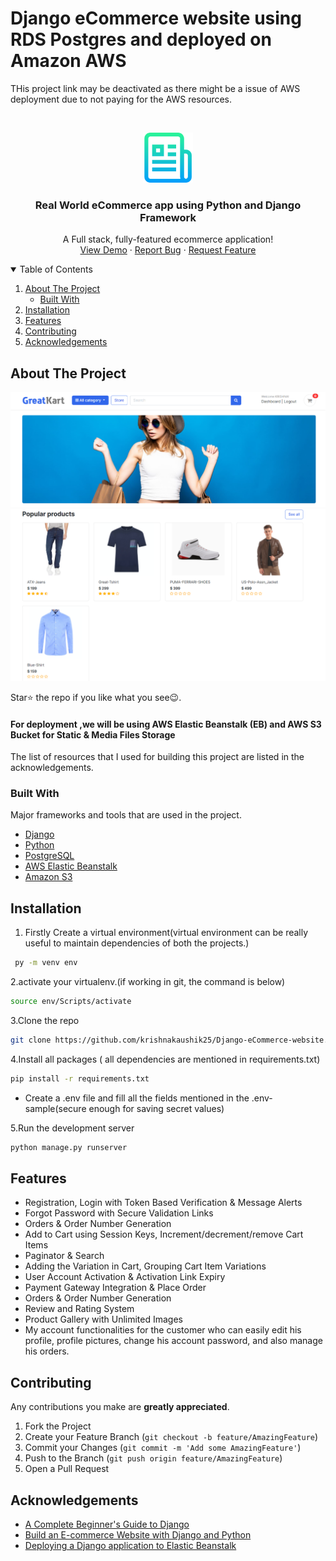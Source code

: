 # Django eCommerce website using RDS Postgres and deployed on Amazon AWS

THis project link may be deactivated as there might be a issue of AWS deployment due to not paying for the AWS resources.

<!-- PROJECT LOGO -->
<br />
<p align="center">
  <a href="https://github.com/krishnakaushik25/Django-eCommerce-website">
    <img src="img/logo_pro.png" alt="Logo" width="80" height="80">
  </a>

  <h3 align="center">Real World eCommerce app using Python and Django Framework</h3>

  <p align="center">
    A Full stack, fully-featured ecommerce application!
    <br />
    <a href="http://simplekart-env.eba-eweha2je.eu-west-2.elasticbeanstalk.com/">View Demo</a>
    ·
    <a href="https://github.com/krishnakaushik25/Django-eCommerce-website/issues">Report Bug</a>
    ·
    <a href="https://github.com/krishnakaushik25/Django-eCommerce-website/issues">Request Feature</a>
  </p>
</p>



<!-- TABLE OF CONTENTS -->
<details open="open">
  <summary>Table of Contents</summary>
  <ol>
    <li>
      <a href="#about-the-project">About The Project</a>
      <ul>
        <li><a href="#built-with">Built With</a></li>
      </ul>
    </li>
    <li><a href="#installation">Installation</a></li>
    <li><a href="#Features">Features</a></li>
    <li><a href="#contributing">Contributing</a></li>
    <li><a href="#acknowledgements">Acknowledgements</a></li>
  </ol>
</details>



<!-- ABOUT THE PROJECT -->
## About The Project

[![Product Name Screen Shot][product-screenshot1]](https://www.linkpicture.com/q/homepage.png)
[![Product Name Screen Shot][product-screenshot2]](https://www.linkpicture.com/q/homepage.png)

Star⭐ the repo if you like what you see😉.



#### For deployment ,we will be using AWS Elastic Beanstalk (EB) and AWS S3 Bucket for Static & Media Files Storage

The list of resources that I used for building this project are listed in the acknowledgements.

### Built With

Major frameworks and tools that are used in the project.
* [Django](https://developer.mozilla.org/en-US/docs/Learn/Server-side/Django)
* [Python](https://www.python.org/)
* [PostgreSQL](https://aws.amazon.com/rds/postgresql/)
* [AWS Elastic Beanstalk](https://aws.amazon.com/elasticbeanstalk/)
* [Amazon S3](https://aws.amazon.com/s3/)



## Installation


1. Firstly Create a virtual environment(virtual environment can be really useful to maintain dependencies of both the projects.)
 ```sh
  py -m venv env
   ```
2.activate your virtualenv.(if working in git, the command is below)
 ```sh
 source env/Scripts/activate
   ```
3.Clone the repo
   ```sh
   git clone https://github.com/krishnakaushik25/Django-eCommerce-website.git
   ```
4.Install all packages ( all dependencies are mentioned in requirements.txt)
   ```sh
 pip install -r requirements.txt
   ```
   - Create a .env file and fill all the fields mentioned in the .env-sample(secure enough for saving secret values)



5.Run the development server
   ```sh
  python manage.py runserver
   ```

<!-- USAGE EXAMPLES -->
## Features

- Registration, Login with Token Based Verification & Message Alerts
- Forgot Password with Secure Validation Links
- Orders & Order Number Generation
- Add to Cart using Session Keys, Increment/decrement/remove Cart Items
- Paginator & Search
- Adding the Variation in Cart, Grouping Cart Item Variations
- User Account Activation & Activation Link Expiry
- Payment Gateway Integration & Place Order
- Orders & Order Number Generation
- Review and Rating System
- Product Gallery with Unlimited Images
- My account functionalities for the customer who can easily edit his profile, profile pictures, change his account password, and also manage his orders.



<!-- CONTRIBUTING -->
## Contributing
Any contributions you make are **greatly appreciated**.

1. Fork the Project
2. Create your Feature Branch (`git checkout -b feature/AmazingFeature`)
3. Commit your Changes (`git commit -m 'Add some AmazingFeature'`)
4. Push to the Branch (`git push origin feature/AmazingFeature`)
5. Open a Pull Request


<!-- ACKNOWLEDGEMENTS -->
## Acknowledgements
* [A Complete Beginner's Guide to Django](https://simpleisbetterthancomplex.com/series/beginners-guide/1.11/)
* [Build an E-commerce Website with Django and Python](https://www.youtube.com/watch?v=YZvRrldjf1Y)
* [Deploying a Django application to Elastic Beanstalk](https://docs.aws.amazon.com/elasticbeanstalk/latest/dg/create-deploy-python-django.html)



<!-- MARKDOWN LINKS & IMAGES -->
<!-- https://www.markdownguide.org/basic-syntax/#reference-style-links -->
[product-screenshot1]: img/esite.png
[product-screenshot2]: img/esite2.png
